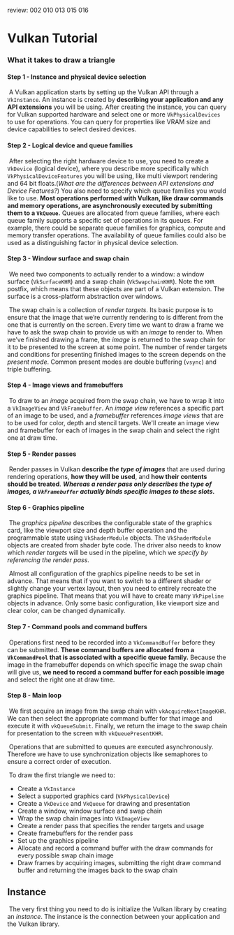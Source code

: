 review: 002 010 013 015 016

# Vulkan Tutorial

### What it takes to draw a triangle

#### Step 1 - Instance and physical device selection

​	A Vulkan application starts by setting up the Vulkan API through a `VkInstance`. An instance is created by **describing your application and any API extensions** you will be using. After creating the instance, you can query for Vulkan supported hardware and select one or more `VkPhysicalDevices` to use for operations. You can query for properties like VRAM size and device capabilities to select desired devices.

#### Step 2 - Logical device and queue families

​	After selecting the right hardware device to use, you need to create a `VkDevice` (logical device), where you describe more specifically which `VkPhysicalDeviceFeatures` you will be using, like multi viewport rendering and 64 bit floats.(*What are the differences between API extensions and Device Features?*) You also need to specify which queue families you would like to use. **Most operations performed with Vulkan, like draw commands and memory operations, are asynchronously executed by submitting them to a `VkQueue`.** Queues are allocated from queue families, where each queue family supports a specific set of operations in its queues. For example, there could be separate queue families for graphics, compute and memory transfer operations. The availability of queue families could also be used as a distinguishing factor in physical device selection.

#### Step 3 - Window surface and swap chain

​	We need two components to actually render to a window: a window surface (`VkSurfaceKHR`) and a swap chain (`VkSwapchainKHR`). Note the `KHR` postfix, which means that these objects are part of a Vulkan extension. The surface is a cross-platform abstraction over windows.

​	The swap chain is a collection of *render targets*. Its basic purpose is to ensure that the image that we’re currently rendering to is different from the one that is currently on the screen. Every time we want to draw a frame we have to ask the swap chain to provide us with an *image* to render to. When we’ve finished drawing a frame, the *image* is returned to the swap chain for it to be presented to the screen at some point. The number of render targets and conditions for presenting finished images to the screen depends on the *present mode*. Common present modes are double buffering (`vsync`) and triple buffering.

#### Step 4 - Image views and framebuffers

​	To draw to an *image* acquired from the swap chain, we have to wrap it into a `VkImageView` and `VkFramebuffer`. An *image view* references a specific part of an image to be used, and a *framebuffer* references *image views* that are to be used for color, depth and stencil targets. We'll create an image view and framebuffer for each of images in the swap chain and select the right one at draw time.

#### Step 5 - Render passes

​	Render passes in Vulkan **describe *the type of images*** that are used during rendering operations, **how they will be used**, and **how their contents should be treated**. ***Whereas a render pass only describes the type of images, a `VkFramebuffer` actually binds specific images to these slots.***

#### Step 6 - Graphics pipeline

​	The *graphics pipeline* describes the configurable state of the graphics card, like the viewport size and depth buffer operation and the programmable state using `VkShaderModule` objects. The `VkShaderModule` objects are created from shader byte code. The driver also needs to know which *render targets* will be used in the pipeline, which we *specify by referencing the render pass*.

​	Almost all configuration of the graphics pipeline needs to be set in advance. That means that if you want to switch to a different shader or slightly change your vertex layout, then you need to entirely recreate the graphics pipeline. That means that you will have to create many `VkPipeline` objects in advance. Only some basic configuration, like viewport size and clear color, can be changed dynamically.

#### Step 7 - Command pools and command buffers

​	Operations first need to be recorded into a `VkCommandBuffer` before they can be submitted. **These command buffers are allocated from a `VkCommandPool` that is associated with a specific queue family.** Because the image in the framebuffer depends on which specific image the swap chain will give us, **we need to record a command buffer for each possible image** and select the right one at draw time.

#### Step 8 - Main loop

​	We first acquire an image from the swap chain with `vkAcquireNextImageKHR`. We can then select the appropriate command buffer for that image and execute it with `vkQueueSubmit`. Finally, we return the image to the swap chain for presentation to the screen with `vkQueuePresentKHR`.

​	Operations that are submitted to queues are executed asynchronously. Therefore we have to use synchronization objects like semaphores to ensure a correct order of execution.

​	To draw the first triangle we need to:

- Create a `VkInstance`
- Select a supported graphics card (`VkPhysicalDevice`)
- Create a `VkDevice` and `VkQueue` for drawing and presentation
- Create a window, window surface and swap chain
- Wrap the swap chain images into `VkImageView`
- Create a render pass that specifies the render targets and usage
- Create framebuffers for the render pass
- Set up the graphics pipeline
- Allocate and record a command buffer with the draw commands for every possible swap chain image
- Draw frames by acquiring images, submitting the right draw command buffer and returning the images back to the swap chain

## Instance

​	The very first thing you need to do is initialize the Vulkan library by creating an *instance*. The instance is the connection between your application and the Vulkan library.